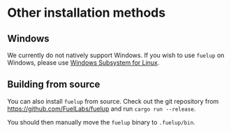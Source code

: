 # Other installation methods

## Windows

We currently do not natively support Windows. If you wish to use `fuelup` on Windows, please
use [Windows Subsystem for Linux].

## Building from source

You can also install `fuelup` from source. Check out the git repository from
<https://github.com/FuelLabs/fuelup> and run `cargo run --release`.

You should then manually move the `fuelup` binary to `.fuelup/bin`.

[windows subsystem for linux]: https://docs.microsoft.com/en-us/windows/wsl/install
